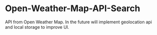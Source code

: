 # Open-Weather-Map-API-Search

API from Open Weather Map. In the future will implement geolocation api and local storage to improve UI.
